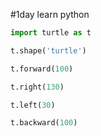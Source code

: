 #1day learn python

```python
import turtle as t

t.shape('turtle')

t.forward(100)

t.right(130)

t.left(30)

t.backward(100)


```
